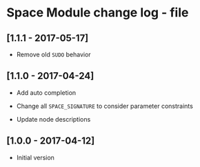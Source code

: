 # Space Module change log - file

## [1.1.1 - 2017-05-17]

* Remove old `SUDO` behavior


## [1.1.0 - 2017-04-24]

+ Add auto completion

* Change all `SPACE_SIGNATURE` to consider parameter constraints

* Update node descriptions


## [1.0.0 - 2017-04-12]

+ Initial version
